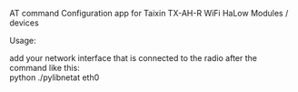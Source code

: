 AT command Configuration app for Taixin TX-AH-R WiFi HaLow Modules / devices

Usage:

add your network interface that is connected to the radio after the command like this:<br>
python ./pylibnetat eth0

